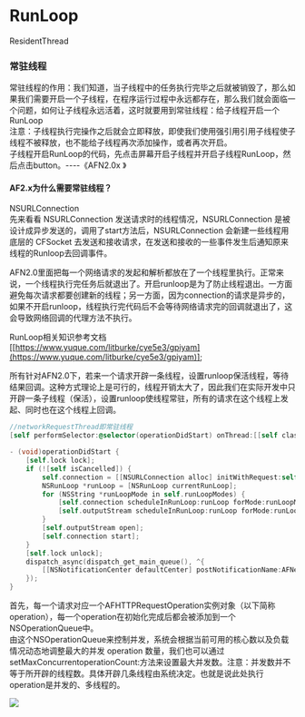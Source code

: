 
<a name="RunLoop"></a>
# RunLoop

ResidentThread

<a name="880b32a3"></a>
### 常驻线程

常驻线程的作用：我们知道，当子线程中的任务执行完毕之后就被销毁了，那么如果我们需要开启一个子线程，在程序运行过程中永远都存在，那么我们就会面临一个问题，如何让子线程永远活着，这时就要用到常驻线程：给子线程开启一个RunLoop<br />注意：子线程执行完操作之后就会立即释放，即使我们使用强引用引用子线程使子线程不被释放，也不能给子线程再次添加操作，或者再次开启。<br />子线程开启RunLoop的代码，先点击屏幕开启子线程并开启子线程RunLoop，然后点击button。----《AFN2.0x 》

<a name="1b89f230"></a>
#### AF2.x为什么需要常驻线程？

NSURLConnection<br />先来看看 NSURLConnection 发送请求时的线程情况，NSURLConnection 是被设计成异步发送的，调用了start方法后，NSURLConnection 会新建一些线程用底层的 CFSocket 去发送和接收请求，在发送和接收的一些事件发生后通知原来线程的Runloop去回调事件。

AFN2.0里面把每一个网络请求的发起和解析都放在了一个线程里执行。正常来说，一个线程执行完任务后就退出了。开启runloop是为了防止线程退出。一方面避免每次请求都要创建新的线程；另一方面，因为connection的请求是异步的，如果不开启runloop，线程执行完代码后不会等待网络请求完的回调就退出了，这会导致网络回调的代理方法不执行。

RunLoop相关知识参考文档[[https://www.yuque.com/litburke/cye5e3/gpiyam](https://www.yuque.com/litburke/cye5e3/gpiyam)];

所有针对AFN2.0下，若来一个请求开辟一条线程，设置runloop保活线程，等待结果回调。这种方式理论上是可行的，线程开销太大了，因此我们在实际开发中只开辟一条子线程（保活），设置runloop使线程常驻，所有的请求在这个线程上发起、同时也在这个线程上回调。

```objectivec
//networkRequestThread即常驻线程
[self performSelector:@selector(operationDidStart) onThread:[[self class] networkRequestThread] withObject:nil waitUntilDone:NO modes:[self.runLoopModes allObjects]];
```

```objectivec
- (void)operationDidStart {
    [self.lock lock];
    if (![self isCancelled]) {
        self.connection = [[NSURLConnection alloc] initWithRequest:self.request delegate:self startImmediately:NO];
        NSRunLoop *runLoop = [NSRunLoop currentRunLoop];
        for (NSString *runLoopMode in self.runLoopModes) {
            [self.connection scheduleInRunLoop:runLoop forMode:runLoopMode];
            [self.outputStream scheduleInRunLoop:runLoop forMode:runLoopMode];
        }
        [self.outputStream open];
        [self.connection start];
    }
    [self.lock unlock];
    dispatch_async(dispatch_get_main_queue(), ^{
        [[NSNotificationCenter defaultCenter] postNotificationName:AFNetworkingOperationDidStartNotification object:self];
    });
}
```

首先，每一个请求对应一个AFHTTPRequestOperation实例对象（以下简称operation），每一个operation在初始化完成后都会被添加到一个NSOperationQueue中。<br />由这个NSOperationQueue来控制并发，系统会根据当前可用的核心数以及负载情况动态地调整最大的并发 operation 数量，我们也可以通过setMaxConcurrentoperationCount:方法来设置最大并发数。注意：并发数并不等于所开辟的线程数。具体开辟几条线程由系统决定。也就是说此处执行operation是并发的、多线程的。

![](https://cdn.nlark.com/yuque/0/2019/png/161326/1553566601301-19313695-f932-4813-971c-d8c2b066646d.png#align=left&display=inline&height=546&originHeight=546&originWidth=573&size=0&status=done&width=573)


